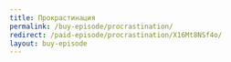 ```yaml
---
title: Прокрастинация
permalink: /buy-episode/procrastination/
redirect: /paid-episode/procrastination/X16Mt8NSf4o/
layout: buy-episode
---
```

